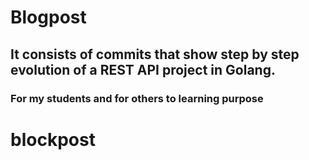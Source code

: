 # Blogpost
## It consists of commits that show step by step evolution of a REST API project in Golang.
### For my students and for others to learning purpose
# blockpost
